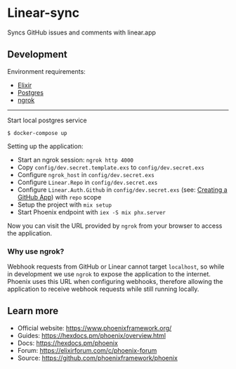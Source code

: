 # Linear-sync

Syncs GitHub issues and comments with linear.app

## Development

Environment requirements:

  * [Elixir](https://elixir-lang.org/)
  * [Postgres](https://www.postgresql.org/)
  * [ngrok](https://ngrok.com/)

---

Start local postgres service

```
$ docker-compose up
```

Setting up the application:

  * Start an ngrok session: `ngrok http 4000`
  * Copy `config/dev.secret.template.exs` to `config/dev.secret.exs`
  * Configure `ngrok_host` in `config/dev.secret.exs`
  * Configure `Linear.Repo` in `config/dev.secret.exs`
  * Configure `Linear.Auth.Github` in `config/dev.secret.exs` (see: [Creating a GitHub App](https://docs.github.com/en/developers/apps/creating-a-github-app)) with `repo` scope
  * Setup the project with `mix setup`
  * Start Phoenix endpoint with `iex -S mix phx.server`

Now you can visit the URL provided by `ngrok` from your browser to access the application.

### Why use ngrok?

Webhook requests from GitHub or Linear cannot target `localhost`, so while
in development we use `ngrok` to expose the application to the internet. Phoenix
uses this URL when configuring webhooks, therefore allowing the application to
receive webhook requests while still running locally.

## Learn more

  * Official website: https://www.phoenixframework.org/
  * Guides: https://hexdocs.pm/phoenix/overview.html
  * Docs: https://hexdocs.pm/phoenix
  * Forum: https://elixirforum.com/c/phoenix-forum
  * Source: https://github.com/phoenixframework/phoenix
